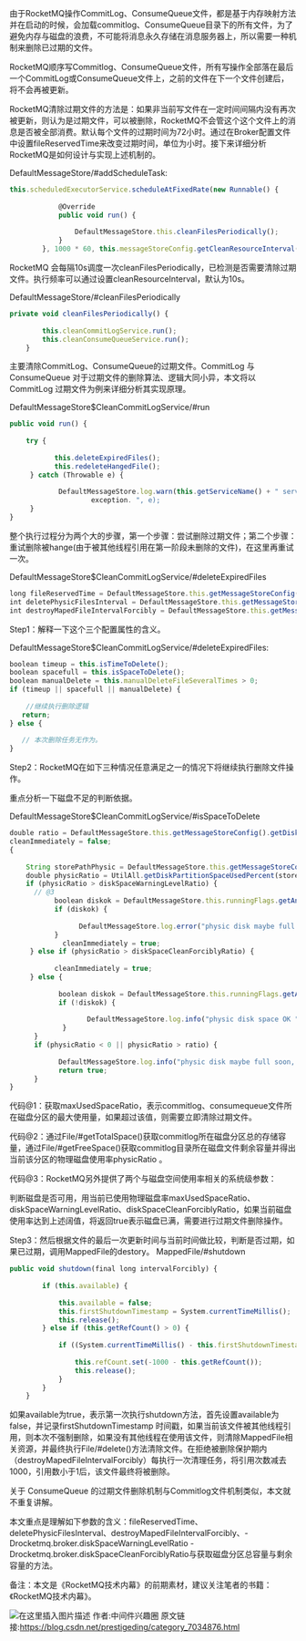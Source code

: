 由于RocketMQ操作CommitLog、ConsumeQueue文件，都是基于内存映射方法并在启动的时候，会加载commitlog、ConsumeQueue目录下的所有文件，为了避免内存与磁盘的浪费，不可能将消息永久存储在消息服务器上，所以需要一种机制来删除已过期的文件。

RocketMQ顺序写Commitlog、ConsumeQueue文件，所有写操作全部落在最后一个CommitLog或ConsumeQueue文件上，之前的文件在下一个文件创建后，将不会再被更新。

RocketMQ清除过期文件的方法是：如果非当前写文件在一定时间间隔内没有再次被更新，则认为是过期文件，可以被删除，RocketMQ不会管这个这个文件上的消息是否被全部消费。默认每个文件的过期时间为72小时。通过在Broker配置文件中设置fileReservedTime来改变过期时间，单位为小时。接下来详细分析RocketMQ是如何设计与实现上述机制的。

DefaultMessageStore/#addScheduleTask:
```js 
this.scheduledExecutorService.scheduleAtFixedRate(new Runnable() {
    
            @Override
            public void run() {
    
                DefaultMessageStore.this.cleanFilesPeriodically();
            }
        }, 1000 * 60, this.messageStoreConfig.getCleanResourceInterval(), TimeUnit.MILLISECONDS);
```

RocketMQ 会每隔10s调度一次cleanFilesPeriodically，已检测是否需要清除过期文件。执行频率可以通过设置cleanResourceInterval，默认为10s。

DefaultMessageStore/#cleanFilesPeriodically
```js 
private void cleanFilesPeriodically() {
    
        this.cleanCommitLogService.run();
        this.cleanConsumeQueueService.run();
    }
```

主要清除CommitLog、ConsumeQueue的过期文件。CommitLog 与 ConsumeQueue 对于过期文件的删除算法、逻辑大同小异，本文将以 CommitLog 过期文件为例来详细分析其实现原理。

DefaultMessageStore$CleanCommitLogService/#run
```js 
public void run() {
    
    try {
    
           this.deleteExpiredFiles();
           this.redeleteHangedFile();
     } catch (Throwable e) {
    
            DefaultMessageStore.log.warn(this.getServiceName() + " service has 
                    exception. ", e);
     }
}
```

整个执行过程分为两个大的步骤，第一个步骤：尝试删除过期文件；第二个步骤：重试删除被hange(由于被其他线程引用在第一阶段未删除的文件)，在这里再重试一次。

DefaultMessageStore$CleanCommitLogService/#deleteExpiredFiles
```js 
long fileReservedTime = DefaultMessageStore.this.getMessageStoreConfig().getFileReservedTime();
int deletePhysicFilesInterval = DefaultMessageStore.this.getMessageStoreConfig().getDeleteCommitLogFilesInterval();
int destroyMapedFileIntervalForcibly = DefaultMessageStore.this.getMessageStoreConfig().getDestroyMapedFileIntervalForcibly();
```

Step1：解释一下这个三个配置属性的含义。

DefaultMessageStore$CleanCommitLogService/#deleteExpiredFiles:
```js 
boolean timeup = this.isTimeToDelete();
boolean spacefull = this.isSpaceToDelete();
boolean manualDelete = this.manualDeleteFileSeveralTimes > 0;
if (timeup || spacefull || manualDelete) {
    
    //继续执行删除逻辑
   return;
} else {
    
   // 本次删除任务无作为。
}
```

Step2：RocketMQ在如下三种情况任意满足之一的情况下将继续执行删除文件操作。

重点分析一下磁盘不足的判断依据。

DefaultMessageStore$CleanCommitLogService/#isSpaceToDelete
```js 
double ratio = DefaultMessageStore.this.getMessageStoreConfig().getDiskMaxUsedSpaceRatio() / 100.0;   // @1
cleanImmediately = false;
{
    
    String storePathPhysic = DefaultMessageStore.this.getMessageStoreConfig().getStorePathCommitLog();
    double physicRatio = UtilAll.getDiskPartitionSpaceUsedPercent(storePathPhysic);   // @2
    if (physicRatio > diskSpaceWarningLevelRatio) {
      // @3
           boolean diskok = DefaultMessageStore.this.runningFlags.getAndMakeDiskFull();
           if (diskok) {
    
                 DefaultMessageStore.log.error("physic disk maybe full soon " + physicRatio + ", so mark disk full");
           }
             cleanImmediately = true;
     } else if (physicRatio > diskSpaceCleanForciblyRatio) {
     
           cleanImmediately = true;
     } else {
    
            boolean diskok = DefaultMessageStore.this.runningFlags.getAndMakeDiskOK();
            if (!diskok) {
    
                   DefaultMessageStore.log.info("physic disk space OK " + physicRatio + ", so mark disk ok");
             }
      }
      if (physicRatio < 0 || physicRatio > ratio) {
    
            DefaultMessageStore.log.info("physic disk maybe full soon, so reclaim space, " + physicRatio);
            return true;
      }
}
```

代码@1：获取maxUsedSpaceRatio，表示commitlog、consumequeue文件所在磁盘分区的最大使用量，如果超过该值，则需要立即清除过期文件。

代码@2：通过File/#getTotalSpace()获取commitlog所在磁盘分区总的存储容量，通过File/#getFreeSpace()获取commitlog目录所在磁盘文件剩余容量并得出当前该分区的物理磁盘使用率physicRatio 。

代码@3：RocketMQ另外提供了两个与磁盘空间使用率相关的系统级参数：

判断磁盘是否可用，用当前已使用物理磁盘率maxUsedSpaceRatio、diskSpaceWarningLevelRatio、diskSpaceCleanForciblyRatio，如果当前磁盘使用率达到上述阔值，将返回true表示磁盘已满，需要进行过期文件删除操作。

Step3：然后根据文件的最后一次更新时间与当前时间做比较，判断是否过期，如果已过期，调用MappedFile的destory。
MappedFile/#shutdown
```js 
public void shutdown(final long intervalForcibly) {
    
        if (this.available) {
    
            this.available = false;
            this.firstShutdownTimestamp = System.currentTimeMillis();
            this.release();
        } else if (this.getRefCount() > 0) {
    
            if ((System.currentTimeMillis() - this.firstShutdownTimestamp) >= intervalForcibly) {
    
                this.refCount.set(-1000 - this.getRefCount());
                this.release();
            }
        }
    }
```

如果available为true，表示第一次执行shutdown方法，首先设置available为false，并记录firstShutdownTimestamp 时间戳，如果当前该文件被其他线程引用，则本次不强制删除，如果没有其他线程在使用该文件，则清除MappedFile相关资源，并最终执行File/#delete()方法清除文件。在拒绝被删除保护期内（destroyMapedFileIntervalForcibly）每执行一次清理任务，将引用次数减去1000，引用数小于1后，该文件最终将被删除。

关于 ConsumeQueue 的过期文件删除机制与Commitlog文件机制类似，本文就不重复讲解。

本文重点是理解如下参数的含义：fileReservedTime、deletePhysicFilesInterval、destroyMapedFileIntervalForcibly、-Drocketmq.broker.diskSpaceWarningLevelRatio
-Drocketmq.broker.diskSpaceCleanForciblyRatio与获取磁盘分区总容量与剩余容量的方法。

备注：本文是《RocketMQ技术内幕》的前期素材，建议关注笔者的书籍：《RocketMQ技术内幕》。

![在这里插入图片描述](https://gitee.com/hezhiyuan007/java-study/raw/master/images/rocketmqSC/a7591cfd-448f-4732-bccf-352a31bfcc81.png)
作者:中间件兴趣圈  原文链接:https://blog.csdn.net/prestigeding/category_7034876.html
